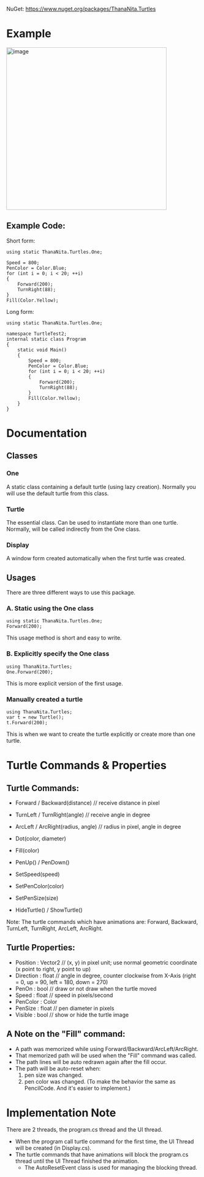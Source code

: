 NuGet: https://www.nuget.org/packages/ThanaNita.Turtles

# Example

<img width="418" height="423" alt="image" src="https://github.com/user-attachments/assets/d8f37009-47a5-4883-87db-17ddc2f6b6be" />

## Example Code:
Short form:
```
using static ThanaNita.Turtles.One;

Speed = 800;
PenColor = Color.Blue;
for (int i = 0; i < 20; ++i)
{
    Forward(200);
    TurnRight(88);
}
Fill(Color.Yellow);
```

Long form:
```
using static ThanaNita.Turtles.One;

namespace TurtleTest2;
internal static class Program
{
    static void Main()
    {
        Speed = 800;
        PenColor = Color.Blue;
        for (int i = 0; i < 20; ++i)
        {
            Forward(200);
            TurnRight(88);
        }
        Fill(Color.Yellow);
    }
}
```
# Documentation
## Classes
### One
A static class containing a default turtle (using lazy creation). Normally you will use the default turtle from this class.
### Turtle
The essential class. Can be used to instantiate more than one turtle.
Normally, will be called indirectly from the One class.
### Display
A window form created automatically when the first turtle was created.

## Usages
There are three different ways to use this package.
### A. Static using the One class
```
using static ThanaNita.Turtles.One;
Forward(200);
```
This usage method is short and easy to write.

### B. Explicitly specify the One class
```
using ThanaNita.Turtles;
One.Forward(200);
```
This is more explicit version of the first usage.

### Manually created a turtle
```
using ThanaNita.Turtles;
var t = new Turtle();
t.Forward(200);
```
This is when we want to create the turtle explicitly or create more than one turtle.

# Turtle Commands & Properties
## Turtle Commands:
- Forward / Backward(distance)   	// receive distance in pixel
- TurnLeft / TurnRight(angle)      	// receive angle in degree
- ArcLeft / ArcRight(radius, angle)	// radius in pixel, angle in degree
- Dot(color, diameter)
- Fill(color)
- PenUp() / PenDown()

- SetSpeed(speed)
- SetPenColor(color)
- SetPenSize(size)
- HideTurtle() / ShowTurtle()

Note: The turtle commands which have animations are: Forward, Backward, TurnLeft, TurnRight, ArcLeft, ArcRight.

## Turtle Properties:
- Position : Vector2    // (x, y) in pixel unit; use  normal geometric coordinate (x point to right, y point to up)
- Direction : float     // angle in degree, counter clockwise from X-Axis (right = 0, up = 90, left = 180, down = 270)
- PenOn : bool          // draw or not draw when the turtle moved
- Speed : float         // speed in pixels/second
- PenColor : Color
- PenSize : float       // pen diameter in pixels
- Visible : bool        // show or hide the turtle image

## A Note on the "Fill" command:
- A path was memorized while using Forward/Backward/ArcLeft/ArcRight.
- That memorized path will be used when the "Fill" command was called.
- The path lines will be auto redrawn again after the fill occur.
- The path will be auto-reset when:
    1. pen size was changed.
    2. pen color was changed.
(To make the behavior the same as PencilCode. And it's easier to implement.)

# Implementation Note
There are 2 threads, the program.cs thread and the UI thread.
- When the program call turtle command for the first time, the UI Thread will be created (in Display.cs).
- The turtle commands that have animations will block the program.cs thread until the UI Thread finished the animation.
  - The AutoResetEvent class is used for managing the blocking thread.